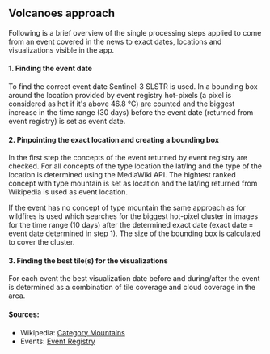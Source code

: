 ## Volcanoes approach
Following is a brief overview of the single processing steps applied to come from an event covered in the news to exact dates, locations and visualizations visible in the app.

#### 1. Finding the event date 
To find the correct event date Sentinel-3 SLSTR is used. In a bounding box around the location provided by event registry hot-pixels (a pixel is considered as hot if it's above 46.8 °C) are counted and the biggest increase in the time range (30 days) before the event date (returned from event registry) is set as event date.

#### 2. Pinpointing the exact location and creating a bounding box
In the first step the concepts of the event returned by event registry are checked. For all concepts of the type location the lat/lng and the type of the location is determined using the MediaWiki API. The hightest ranked concept with type mountain is set as location and the lat/lng returned from Wikipedia is used as event location.

If the event has no concept of type mountain the same approach as for wildfires is used which searches for the biggest hot-pixel cluster in images for the time range (10 days) after the determined exact date (exact date = event date determined in step 1). The size of the bounding box is calculated to cover the cluster.

#### 3. Finding the best tile(s) for the visualizations
For each event the best visualization date before and during/after the event is determined as a combination of tile coverage and cloud coverage in the area.

#### Sources:                  
- Wikipedia: [Category Mountains](https://en.wikipedia.org/wiki/Category:Mountains) 
- Events: [Event Registry](https://eventregistry.org/)

